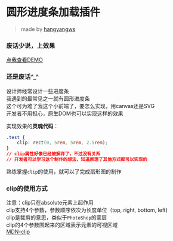 # 圆形进度条加载插件

> made by [hangyangws](https://github.com/hangyangws/)

### 废话少说，上效果

[点我查看DEMO](http://hangyangws.win/DemoShow/apps/sector/)

### 还是废话^_^

设计师经常设计一些进度条  
我遇到的最常见之一就有圆形进度条  
这个可为难了我这个小前端了，要怎么实现，用canvas还是SVG  
开发者不用担心，原生DOM也可以实现这样的效果

实现效果的**灵魂代码**：

```css
.test {
    clip: rect(0, 5rem, 5rem, 2.5rem);
}
// clip属性好像已经被摒弃了，不过没有关系
// 开发者可以学习这个制作的想法，知道原理了其他方式都可以实现的
```

熟练掌握`clip`的使用，就可以了完成扇形图的制作  

### clip的使用方式

注意：clip只在absolute元素上起作用  
clip支持4个参数，参数顺序依次为长度单位（top, right, bottom, left)  
clip是裁剪的意思，类似于`PhotoShop`的蒙层  
clip的4个参数围起来的区域表示元素的可视区域  
[MDN-clip](https://developer.mozilla.org/zh-CN/docs/Web/CSS/clip)



